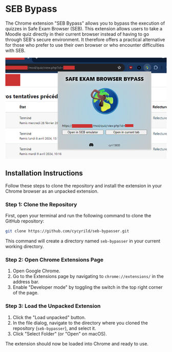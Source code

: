 # SEB Bypass
The Chrome extension "SEB Bypass" allows you to bypass the execution of quizzes in Safe Exam Browser (SEB). This extension allows users to take a Moodle quiz directly in their current browser instead of having to go through SEB's secure environment. It therefore offers a practical alternative for those who prefer to use their own browser or who encounter difficulties with SEB.

![SEB Bypass](image1.png)

## Installation Instructions

Follow these steps to clone the repository and install the extension in your Chrome browser as an unpacked extension.

### Step 1: Clone the Repository

First, open your terminal and run the following command to clone the GitHub repository:

```sh
git clone https://github.com/cycyrild/seb-bypasser.git
```

This command will create a directory named `seb-bypasser` in your current working directory.

### Step 2: Open Chrome Extensions Page

1. Open Google Chrome.
2. Go to the Extensions page by navigating to `chrome://extensions/` in the address bar.
3. Enable "Developer mode" by toggling the switch in the top right corner of the page.

### Step 3: Load the Unpacked Extension

1. Click the "Load unpacked" button.
2. In the file dialog, navigate to the directory where you cloned the repository (`seb-bypasser`), and select it.
3. Click "Select Folder" (or "Open" on macOS).

The extension should now be loaded into Chrome and ready to use.
